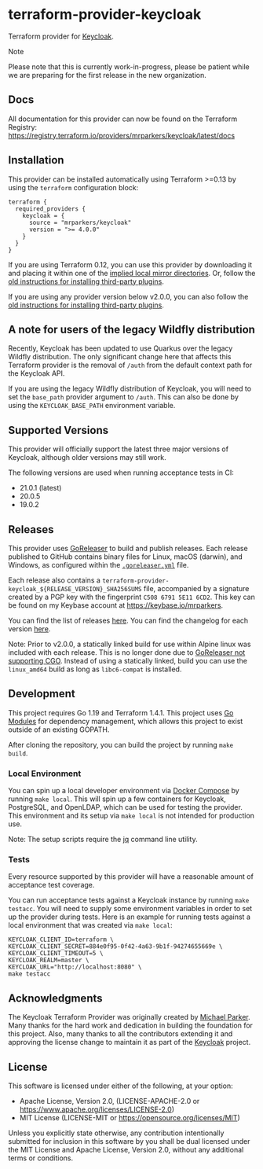 # terraform-provider-keycloak
Terraform provider for [Keycloak](https://www.keycloak.org/).

> [!NOTE]
> Please note that this is currently work-in-progress, please be patient while we are preparing for the first release in the new organization.

## Docs

All documentation for this provider can now be found on the Terraform Registry: https://registry.terraform.io/providers/mrparkers/keycloak/latest/docs

## Installation

This provider can be installed automatically using Terraform >=0.13 by using the `terraform` configuration block:

```hcl
terraform {
  required_providers {
    keycloak = {
      source = "mrparkers/keycloak"
      version = ">= 4.0.0"
    }
  }
}
```

If you are using Terraform 0.12, you can use this provider by downloading it and placing it within
one of the [implied local mirror directories](https://www.terraform.io/docs/commands/cli-config.html#implied-local-mirror-directories).
Or, follow the [old instructions for installing third-party plugins](https://www.terraform.io/docs/configuration-0-11/providers.html#third-party-plugins).

If you are using any provider version below v2.0.0, you can also follow the [old instructions for installing third-party plugins](https://www.terraform.io/docs/configuration-0-11/providers.html#third-party-plugins).

## A note for users of the legacy Wildfly distribution

Recently, Keycloak has been updated to use Quarkus over the legacy Wildfly distribution. The only significant change here
that affects this Terraform provider is the removal of `/auth` from the default context path for the Keycloak API.

If you are using the legacy Wildfly distribution of Keycloak, you will need to set the `base_path` provider argument to
`/auth`. This can also be done by using the `KEYCLOAK_BASE_PATH` environment variable.

## Supported Versions

This provider will officially support the latest three major versions of Keycloak, although older versions may still work.

The following versions are used when running acceptance tests in CI:

- 21.0.1 (latest)
- 20.0.5
- 19.0.2

## Releases

This provider uses [GoReleaser](https://goreleaser.com/) to build and publish releases. Each release published to GitHub
contains binary files for Linux, macOS (darwin), and Windows, as configured within the [`.goreleaser.yml`](https://github.com/mrparkers/terraform-provider-keycloak/blob/master/.goreleaser.yml)
file.

Each release also contains a `terraform-provider-keycloak_${RELEASE_VERSION}_SHA256SUMS` file, accompanied by a signature
created by a PGP key with the fingerprint `C508 6791 5E11 6CD2`. This key can be found on my Keybase account at https://keybase.io/mrparkers.

You can find the list of releases [here](https://github.com/mrparkers/terraform-provider-keycloak/releases).
You can find the changelog for each version [here](https://github.com/mrparkers/terraform-provider-keycloak/blob/master/CHANGELOG.md).

Note: Prior to v2.0.0, a statically linked build for use within Alpine linux was included with each release. This is no longer
done due to [GoReleaser not supporting CGO](https://goreleaser.com/limitations/cgo/). Instead of using a statically linked,
build you can use the `linux_amd64` build as long as `libc6-compat` is installed.

## Development

This project requires Go 1.19 and Terraform 1.4.1.
This project uses [Go Modules](https://github.com/golang/go/wiki/Modules) for dependency management, which allows this project to exist outside of an existing GOPATH.

After cloning the repository, you can build the project by running `make build`.

### Local Environment

You can spin up a local developer environment via [Docker Compose](https://docs.docker.com/compose/) by running `make local`.
This will spin up a few containers for Keycloak, PostgreSQL, and OpenLDAP, which can be used for testing the provider.
This environment and its setup via `make local` is not intended for production use.

Note: The setup scripts require the [jq](https://stedolan.github.io/jq/) command line utility.

### Tests

Every resource supported by this provider will have a reasonable amount of acceptance test coverage.

You can run acceptance tests against a Keycloak instance by running `make testacc`. You will need to supply some environment
variables in order to set up the provider during tests. Here is an example for running tests against a local environment
that was created via `make local`:

```
KEYCLOAK_CLIENT_ID=terraform \
KEYCLOAK_CLIENT_SECRET=884e0f95-0f42-4a63-9b1f-94274655669e \
KEYCLOAK_CLIENT_TIMEOUT=5 \
KEYCLOAK_REALM=master \
KEYCLOAK_URL="http://localhost:8080" \
make testacc
```

## Acknowledgments

The Keycloak Terraform Provider was originally created by [Michael Parker](https://github.com/mrparkers). Many thanks for the hard work and dedication in building the foundation for this project.
Also, many thanks to all the contributors extending it and approving the license change to maintain it as part of the [Keycloak](https://www.keycloak.org/) project.

## License

This software is licensed under either of the following, at your option:

- Apache License, Version 2.0, (LICENSE-APACHE-2.0 or https://www.apache.org/licenses/LICENSE-2.0)
- MIT License (LICENSE-MIT or https://opensource.org/licenses/MIT)

Unless you explicitly state otherwise, any contribution intentionally submitted for inclusion in this software by you shall be dual licensed under the MIT License and Apache License, Version 2.0, without any additional terms or conditions.
